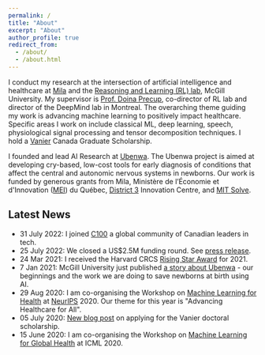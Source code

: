 ```yaml
---
permalink: /
title: "About"
excerpt: "About"
author_profile: true
redirect_from: 
  - /about/
  - /about.html
---
```


I conduct my research at the intersection of artificial intelligence and healthcare at [Mila](https://mila.quebec/en/person/charles-c-onu/) and the [Reasoning and Learning (RL) lab](http://rl.cs.mcgill.ca/index.html), McGill University. My supervisor is [Prof. Doina Precup](https://mila.quebec/en/person/doina-precup/), co-director of RL lab and director of the DeepMind lab in Montreal. The overarching theme guiding my work is advancing machine learning to positively impact healthcare. Specific areas I work on include classical ML, deep learning, speech, physiological signal processing and tensor decomposition techniques. I hold a [Vanier](https://vanier.gc.ca/) Canada Graduate Scholarship.

I founded and lead AI Research at [Ubenwa](http://ubenwa.ai/). The Ubenwa project is aimed at developing cry-based, low-cost tools for early diagnosis of conditions that affect the central and autonomic nervous systems in newborns. Our work is funded by generous grants from Mila, Ministère de l’Économie et d'Innovation ([MEI](https://www.economie.gouv.qc.ca/en/)) du Québec, [District 3](http://d3center.ca/) Innovation Centre, and [MIT Solve](https://solve.mit.edu/).

Latest News
-----
* 31 July 2022: I joined [C100](https://www.thec100.org/members#) a global community of Canadian leaders in tech.
* 25 July 2022: We closed a US$2.5M funding round. See [press release](https://www.ubenwa.ai/blog/ubenwa-raises-pre-seed.html).  
* 24 Mar 2021: I received the Harvard CRCS [Rising Star Award](https://mila.quebec/en/mila-researchers-sasha-luccioni-and-charles-onu-selected-as-harvard-crcs-2021-rising-stars-for-their-work-on-ai-for-social-good-projects/) for 2021. 
* 7 Jan 2021: McGill University just published [a story about Ubenwa](https://www.mcgill.ca/channels/article/birth-idea) - our beginnings and the work we are doing to save newborns at birth using AI. 
* 29 Aug 2020: I am co-organising the Workshop on [Machine Learning for Health](https://ml4health.github.io/2020/) at [NeurIPS](https://neurips.cc) 2020. Our theme for this year is "Advancing Healthcare for All".  
* 05 July 2020: [New blog post](https://onucharles.github.io/posts/2020/07/vanier-tips/) on applying for the Vanier doctoral scholarship.  
* 15 June 2020: I am co-organising the Workshop on [Machine Learning for Global Health](https://mlforglobalhealth.org/) at ICML 2020. 
